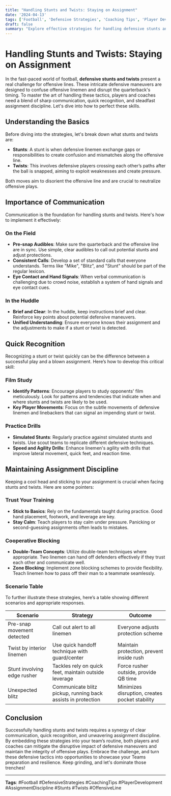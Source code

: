 ```yaml
---
title: "Handling Stunts and Twists: Staying on Assignment"
date: '2024-04-13'
tags: ['Football', 'Defensive Strategies', 'Coaching Tips', 'Player Development', 'Assignment Discipline', 'Stunts', 'Twists', 'Offensive Line']
draft: false
summary: "Explore effective strategies for handling defensive stunts and twists in football, focusing on the importance of communication, quick recognition, and maintaining assignment discipline for both players and coaches."
---
```


# Handling Stunts and Twists: Staying on Assignment

In the fast-paced world of football, **defensive stunts and twists** present a real challenge for offensive lines. These intricate defensive maneuvers are designed to confuse offensive linemen and disrupt the quarterback's timing. To master the art of handling these tactics, players and coaches need a blend of sharp communication, quick recognition, and steadfast assignment discipline. Let's dive into how to perfect these skills.

## Understanding the Basics

Before diving into the strategies, let's break down what stunts and twists are:

- **Stunts**: A stunt is when defensive linemen exchange gaps or responsibilities to create confusion and mismatches along the offensive line.
- **Twists**: This involves defensive players crossing each other’s paths after the ball is snapped, aiming to exploit weaknesses and create pressure.

Both moves aim to disorient the offensive line and are crucial to neutralize offensive plays.

## Importance of Communication

Communication is the foundation for handling stunts and twists. Here's how to implement it effectively:

### On the Field

- **Pre-snap Audibles**: Make sure the quarterback and the offensive line are in sync. Use simple, clear audibles to call out potential stunts and adjust protections.
- **Consistent Calls**: Develop a set of standard calls that everyone understands. Terms like "Mike", "Blitz", and "Stunt" should be part of the regular lexicon.
- **Eye Contact and Hand Signals**: When verbal communication is challenging due to crowd noise, establish a system of hand signals and eye contact cues.

### In the Huddle

- **Brief and Clear**: In the huddle, keep instructions brief and clear. Reinforce key points about potential defensive maneuvers.
- **Unified Understanding**: Ensure everyone knows their assignment and the adjustments to make if a stunt or twist is detected.

## Quick Recognition

Recognizing a stunt or twist quickly can be the difference between a successful play and a blown assignment. Here’s how to develop this critical skill:

### Film Study

- **Identify Patterns**: Encourage players to study opponents' film meticulously. Look for patterns and tendencies that indicate when and where stunts and twists are likely to be used.
- **Key Player Movements**: Focus on the subtle movements of defensive linemen and linebackers that can signal an impending stunt or twist.

### Practice Drills

- **Simulated Stunts**: Regularly practice against simulated stunts and twists. Use scout teams to replicate different defensive techniques.
- **Speed and Agility Drills**: Enhance linemen's agility with drills that improve lateral movement, quick feet, and reaction time.

## Maintaining Assignment Discipline

Keeping a cool head and sticking to your assignment is crucial when facing stunts and twists. Here are some pointers:

### Trust Your Training

- **Stick to Basics**: Rely on the fundamentals taught during practice. Good hand placement, footwork, and leverage are key.
- **Stay Calm**: Teach players to stay calm under pressure. Panicking or second-guessing assignments often leads to mistakes.

### Cooperative Blocking

- **Double-Team Concepts**: Utilize double-team techniques where appropriate. Two linemen can hand off defenders effectively if they trust each other and communicate well.
- **Zone Blocking**: Implement zone blocking schemes to provide flexibility. Teach linemen how to pass off their man to a teammate seamlessly.

### Scenario Table

To further illustrate these strategies, here’s a table showing different scenarios and appropriate responses.

| Scenario                   | Strategy                                     | Outcome                                 |
|----------------------------|----------------------------------------------|-----------------------------------------|
| Pre-snap movement detected | Call out alert to all linemen                | Everyone adjusts protection scheme      |
| Twist by interior linemen  | Use quick handoff technique with guard/center| Maintain protection, prevent inside rush|
| Stunt involving edge rusher| Tackles rely on quick feet, maintain outside leverage | Force rusher outside, provide QB time   |
| Unexpected blitz          | Communicate blitz pickup, running back assists in protection | Minimizes disruption, creates pocket stability |

## Conclusion

Successfully handling stunts and twists requires a synergy of clear communication, quick recognition, and unwavering assignment discipline. By embedding these strategies into your team’s routine, both players and coaches can mitigate the disruptive impact of defensive maneuvers and maintain the integrity of offensive plays. Embrace the challenge, and turn these defensive tactics into opportunities to showcase your Teams preparation and resilience. Keep grinding, and let's dominate those trenches!

---

**Tags**: #Football #DefensiveStrategies #CoachingTips #PlayerDevelopment #AssignmentDiscipline #Stunts #Twists #OffensiveLine
```
